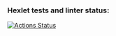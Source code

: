 ### Hexlet tests and linter status:
[![Actions Status](https://github.com/Niki-name/python-project-49/workflows/hexlet-check/badge.svg)](https://github.com/Niki-name/python-project-49/actions)